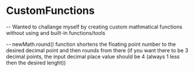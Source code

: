 # CustomFunctions

-- Wanted to challange myself by creating custom mathmatical functions without using and built-in functions/tools

-- newMath.round() function shortens the floating point number to the desired decimal point and then rounds from there (if you want there to be 3 decimal points, the input decimal place value should be 4 (always 1 less then the desired lenght))
